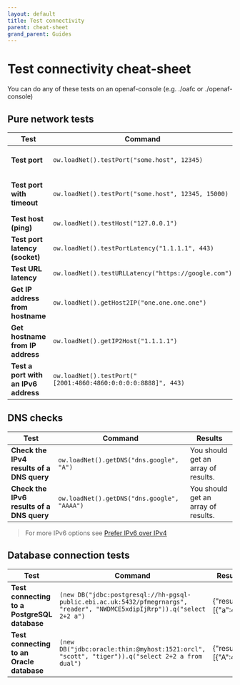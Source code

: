 ```yaml
---
layout: default
title: Test connectivity
parent: cheat-sheet
grand_parent: Guides
---
```


# Test connectivity cheat-sheet

You can do any of these tests on an openaf-console (e.g. ./oafc or ./openaf-console)

## Pure network tests

| Test | Command | Results |
|------|---------|---------|
| **Test port** | ````ow.loadNet().testPort("some.host", 12345)```` | if _false_ the host couldn't be reached. _true_  |
| **Test port with timeout** | ````ow.loadNet().testPort("some.host", 12345, 15000)```` | if _false_ the host couldn't be reached. _true_ otherwise |
| **Test host (ping)** | ````ow.loadNet().testHost("127.0.0.1")```` | { time: 0, reachable: true } |
| **Test port latency (socket)** | ````ow.loadNet().testPortLatency("1.1.1.1", 443)```` | 3 |
| **Test URL latency** | ````ow.loadNet().testURLLatency("https://google.com")```` | 118 |
| **Get IP address from hostname** | ````ow.loadNet().getHost2IP("one.one.one.one")```` | 1.1.1.1 |
| **Get hostname from IP address** | ````ow.loadNet().getIP2Host("1.1.1.1")```` | one.one.one.one |
| **Test a port with an IPv6 address** | ````ow.loadNet().testPort("[2001:4860:4860:0:0:0:0:8888]", 443)```` | if _false_ the host couldn't be reached. _true_ |

## DNS checks

| Test | Command | Results |
|------|---------|---------|
| **Check the IPv4 results of a DNS query** | ````ow.loadNet().getDNS("dns.google", "A")```` | You should get an array of results. |
| **Check the IPv6 results of a DNS query** | ````ow.loadNet().getDNS("dns.google", "AAAA")```` | You should get an array of results. |

> For more IPv6 options see [Prefer IPv6 over IPv4](../beginner/prefer-ipv6-over-ipv4.md)

## Database connection tests

| Test | Command | Results |
|------|---------|---------|
| **Test connecting to a PostgreSQL database** | ````(new DB("jdbc:postgresql://hh-pgsql-public.ebi.ac.uk:5432/pfmegrnargs", "reader", "NWDMCE5xdipIjRrp")).q("select 2+2 a")```` | {"results":[{"a":4}]} |
| **Test connecting to an Oracle database** | ````(new DB("jdbc:oracle:thin:@myhost:1521:orcl", "scott", "tiger")).q("select 2+2 a from dual")```` | {"results":[{"A":4}]} |
